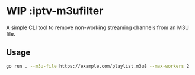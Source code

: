 # WIP :iptv-m3ufilter

A simple CLI tool to remove non-working streaming channels from an M3U file.

## Usage
```bash
go run . --m3u-file https://example.com/playlist.m3u8 --max-workers 2
```